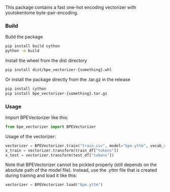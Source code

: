 This package contains a fast one-hot encoding vectorizer with youtokentome byte-pair-encoding.

### Build
Build the package
```bash
pip install build cython
python -m build
```

Install the wheel from the dist directory
```bash
pip install dist/bpe_vectorizer-{something}.whl
```

Or install the package directly from the .tar.gz in the release
```bash
pip install cython
pip install bpe_vectorizer-{something}.tar.gz
```

### Usage
Import BPEVectorizer like this:
```python
from bpe_vectorizer import BPEVectorizer
```

Usage of the vectorizer:
```python
vectorizer = BPEVectorizer.train("train.csv", model="bpe.yttm", vocab_size=10000)
x_train = vectorizer.transform(train_df["tokens"])
x_test = vectorizer.transform(test_df["tokens"])
```
Note that BPEVectorizer cannot be pickled properly (still depends on the absolute path of the model file). Instead, use the .yttm file that is created during training and load it like this:
```python
vectorizer = BPEVectorizer.load("bpe.yttm")
```

